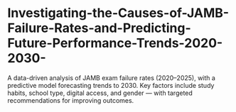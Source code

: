 # Investigating-the-Causes-of-JAMB-Failure-Rates-and-Predicting-Future-Performance-Trends-2020-2030-
A data-driven analysis of JAMB exam failure rates (2020–2025), with a predictive model forecasting trends to 2030. Key factors include study habits, school type, digital access, and gender — with targeted recommendations for improving outcomes.
